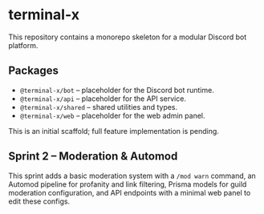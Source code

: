 # terminal-x

This repository contains a monorepo skeleton for a modular Discord bot platform.

## Packages



- `@terminal-x/bot` – placeholder for the Discord bot runtime.
- `@terminal-x/api` – placeholder for the API service.
- `@terminal-x/shared` – shared utilities and types.
- `@terminal-x/web` – placeholder for the web admin panel.

This is an initial scaffold; full feature implementation is pending.


## Sprint 2 – Moderation & Automod

This sprint adds a basic moderation system with a `/mod warn` command, an Automod
pipeline for profanity and link filtering, Prisma models for guild moderation
configuration, and API endpoints with a minimal web panel to edit these configs.

